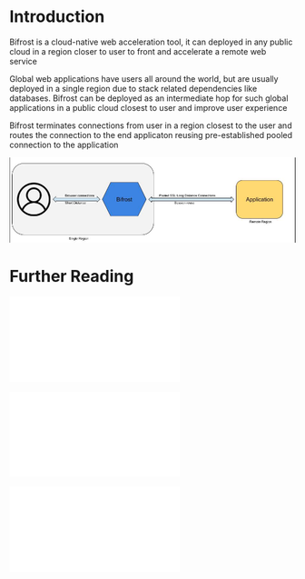 # Introduction

Bifrost is a cloud-native web acceleration tool, it can deployed in any public cloud in a region closer to user to front and accelerate a remote web service

Global web applications have users all around the world, but are usually deployed in a single region due to stack related dependencies like databases. Bifrost can be deployed as an intermediate hop for such global applications in a public cloud closest to user and improve user experience

Bifrost terminates connections from user in a region closest to the user and routes the connection to the end applicaton reusing pre-established pooled connection to the application

![basic introduction](images/bifrost_intro.jpg)


# Further Reading

![Development](docs/development.md)

![Deployment](docs/deployment.md)

![Deployment Case Study](docs/deployment_casestudy.md)
